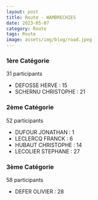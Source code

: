 ```yaml
---
layout: post
title: Route - WAMBRECHIES
date: 2023-05-07
category: Route
tags: Route
image: assets/img/blog/road.jpeg
---
```


### 1ère Catégorie
31 participants
- DEFOSSE HERVE : 15
- SCHERNU CHRISTOPHE : 21

### 2ème Catégorie
52 participants
- DUFOUR JONATHAN : 1
- LECLERCQ FRANCK : 6
- HUBAUT CHRISTOPHE : 14
- LECOLIER STEPHANE : 27

### 3ème Catégorie
58 participants
- DEFER OLIVIER : 28
